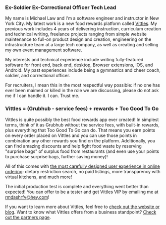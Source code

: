 ### Ex-Soldier Ex-Correctional Officer Tech Lead

My name is Michael Law and I'm a software engineer and instructor in New York City. My latest work is a new food rewards platform called [Vittles](https://eatvittles.com). My previous work includes 4 years of delivering instruction, curriculum creation and technical writing, freelance projects ranging from simple website maintenance to full-on product design and creation, engineering on the infrastructure team at a large tech company, as well as creating and selling my own event management software.

My interests and technical experience include writing fully-featured software for front end, back end, desktop, Browser extensions, iOS, and Android. My past experiences include being a gymnastics and cheer coach, soldier, and correctional officer.

For recruiters, I mean this in the most respectful way possible: if no one has ever been maimed or killed in the role we are discussing, please do not ask me if I can handle it. I can. Trust me.

### Vittles = (Grubhub - service fees) + rewards + Too Good To Go
Vittles is quite possibly the best food rewards app ever created! In simplest terms, think of it as Grubhub without the service fees, with built-in rewards, plus everything that Too Good To Go can do. That means you earn points on every order placed on Vittles and you can use those points in combination any other rewards you find on the platform. Additionally, you can find amazing discounts and help fight food waste by reserving "surprise bags" of surplus food from restaurants (and even use your points to purchase surprise bags, further saving money)!

All of this comes with [the most carefully designed user experience in online ordering](https://medium.com/vittles/a-food-app-that-works-better-for-everyone-33f2b3643e7): dietary restriction search, no paid listings, more transparency with virtual kitchens, and much more!

The initial production test is complete and everything went better than expected! You can offer to be a tester and get Vittles VIP by emailing me at [rmdashrfv@hey.com](mailto:rmdashrfv@hey.com?subject=I%20want%20to%20help%20test%20Vittles!)!

If you want to learn more about Vittles, feel free to [check out the website or blog](https://linktr.ee/eatvittles). Want to know what Vittles offers from a business standpoint? [Check out the partners page](https://partners.eatvittles.com).
